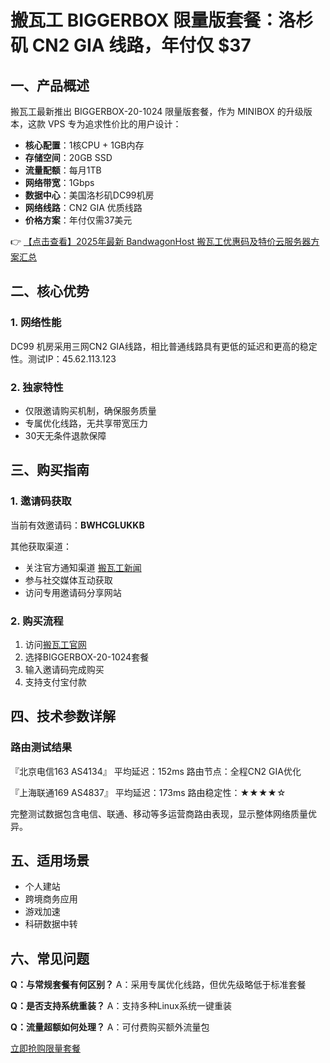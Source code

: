 # 搬瓦工 BIGGERBOX 限量版套餐：洛杉矶 CN2 GIA 线路，年付仅 $37

## 一、产品概述

搬瓦工最新推出 BIGGERBOX-20-1024 限量版套餐，作为 MINIBOX 的升级版本，这款 VPS 专为追求性价比的用户设计：

- **核心配置**：1核CPU + 1GB内存
- **存储空间**：20GB SSD
- **流量配额**：每月1TB
- **网络带宽**：1Gbps
- **数据中心**：美国洛杉矶DC99机房
- **网络线路**：CN2 GIA 优质线路
- **价格方案**：年付仅需37美元

👉 [【点击查看】2025年最新 BandwagonHost 搬瓦工优惠码及特价云服务器方案汇总](https://bit.ly/banwagon)

## 二、核心优势

### 1. 网络性能
DC99 机房采用三网CN2 GIA线路，相比普通线路具有更低的延迟和更高的稳定性。测试IP：45.62.113.123

### 2. 独家特性
- 仅限邀请购买机制，确保服务质量
- 专属优化线路，无共享带宽压力
- 30天无条件退款保障

## 三、购买指南

### 1. 邀请码获取
当前有效邀请码：**BWHCGLUKKB**

其他获取渠道：
- 关注官方通知渠道 [搬瓦工新闻](https://bit.ly/banwagon)
- 参与社交媒体互动获取
- 访问专用邀请码分享网站

### 2. 购买流程
1. 访问[搬瓦工官网](https://bit.ly/banwagon)
2. 选择BIGGERBOX-20-1024套餐
3. 输入邀请码完成购买
4. 支持支付宝付款

## 四、技术参数详解

### 路由测试结果

『北京电信163 AS4134』
平均延迟：152ms
路由节点：全程CN2 GIA优化

『上海联通169 AS4837』
平均延迟：173ms
路由稳定性：★★★★☆

完整测试数据包含电信、联通、移动等多运营商路由表现，显示整体网络质量优异。

## 五、适用场景
- 个人建站
- 跨境商务应用
- 游戏加速
- 科研数据中转

## 六、常见问题

**Q：与常规套餐有何区别？**
A：采用专属优化线路，但优先级略低于标准套餐

**Q：是否支持系统重装？**
A：支持多种Linux系统一键重装

**Q：流量超额如何处理？**
A：可付费购买额外流量包

[立即抢购限量套餐](https://bit.ly/banwagon)